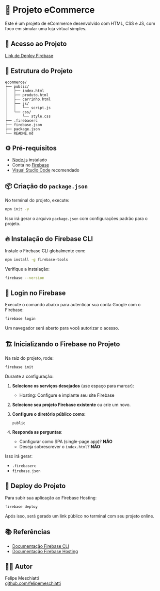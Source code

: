 # 🛒 Projeto eCommerce

Este é um projeto de eCommerce desenvolvido com HTML, CSS e JS, com foco em simular uma loja virtual simples.

## 🔗 Acesso ao Projeto

[Link de Deploy Firebase](https://gtp-fmeschiatti-study-0001.web.app/index.html)

## 📁 Estrutura do Projeto

```
ecommerce/
├── public/
│   ├── index.html
│   ├── produto.html
│   ├── carrinho.html
│   ├── js/
│   │   └── script.js
│   └── css/
│       └── style.css
├── .firebaserc
├── firebase.json
├── package.json
└── README.md
```

## ⚙️ Pré-requisitos

- [Node.js](https://nodejs.org/en/download/) instalado
- Conta no [Firebase](https://console.firebase.google.com/)
- [Visual Studio Code](https://code.visualstudio.com/) recomendado

## 📦 Criação do `package.json`

No terminal do projeto, execute:

```bash
npm init -y
```

Isso irá gerar o arquivo `package.json` com configurações padrão para o projeto.

## 🔥 Instalação do Firebase CLI

Instale o Firebase CLI globalmente com:

```bash
npm install -g firebase-tools
```

Verifique a instalação:

```bash
firebase --version
```

## 🔐 Login no Firebase

Execute o comando abaixo para autenticar sua conta Google com o Firebase:

```bash
firebase login
```

Um navegador será aberto para você autorizar o acesso.

## 🏗️ Inicializando o Firebase no Projeto

Na raiz do projeto, rode:

```bash
firebase init
```

Durante a configuração:

1. **Selecione os serviços desejados** (use espaço para marcar):
   - Hosting: Configure e implante seu site Firebase

2. **Selecione seu projeto Firebase existente** ou crie um novo.

3. **Configure o diretório público como**:
   ```
   public
   ```

4. **Responda as perguntas**:
   - Configurar como SPA (single-page app)? **NÃO**
   - Deseja sobrescrever o `index.html`? **NÃO**

Isso irá gerar:
- `.firebaserc`
- `firebase.json`

## 🚀 Deploy do Projeto

Para subir sua aplicação ao Firebase Hosting:

```bash
firebase deploy
```

Após isso, será gerado um link público no terminal com seu projeto online.

## 📚 Referências

- [Documentação Firebase CLI](https://firebase.google.com/docs/cli)
- [Documentação Firebase Hosting](https://firebase.google.com/docs/hosting)

## 👨‍💻 Autor

Felipe Meschiatti  
[github.com/felipemeschiatti](https://github.com/felipemeschiatti)
